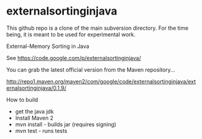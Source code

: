 externalsortinginjava
=====================

This github repo is a clone of the main subversion
directory. For the time being, it is meant to be used
for experimental work.


External-Memory Sorting in Java

See https://code.google.com/p/externalsortinginjava/

You can grab the latest official version from the 
Maven repository...

http://repo1.maven.org/maven2/com/google/code/externalsortinginjava/externalsortinginjava/0.1.9/



How to build

- get the java jdk 
- Install Maven 2
- mvn install - builds jar (requires signing)
- mvn test - runs tests
